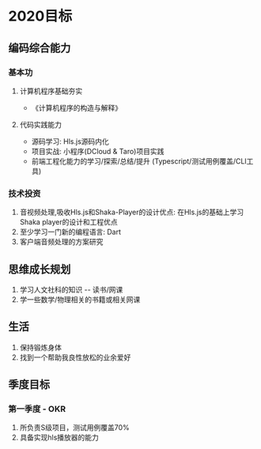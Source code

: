 # 2020目标

## 编码综合能力

### 基本功

1. 计算机程序基础夯实
   - 《计算机程序的构造与解释》

2. 代码实践能力
   - 源码学习: Hls.js源码内化
   - 项目实战: 小程序(DCloud & Taro)项目实践
   - 前端工程化能力的学习/探索/总结/提升 (Typescript/测试用例覆盖/CLI工具)

### 技术投资

1. 音视频处理,吸收Hls.js和Shaka-Player的设计优点: 在Hls.js的基础上学习Shaka player的设计和工程优点
2. 至少学习一门新的编程语言: Dart
3. 客户端音频处理的方案研究

## 思维成长规划

1. 学习人文社科的知识 -- 读书/网课
2. 学一些数学/物理相关的书籍或相关网课

## 生活

1. 保持锻炼身体
2. 找到一个帮助我良性放松的业余爱好

## 季度目标

### 第一季度 - OKR

1. 所负责S级项目，测试用例覆盖70%
2. 具备实现hls播放器的能力
